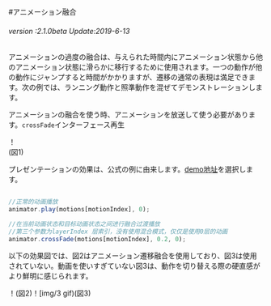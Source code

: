 #アニメーション融合

###### *version :2.1.0beta   Update:2019-6-13*

アニメーションの過度の融合は、与えられた時間内にアニメーション状態から他のアニメーション状態に滑らかに移行するために使用されます。一つの動作が他の動作にジャンプすると時間がかかりますが、遷移の通常の表現は満足できます。次の例では、ランニング動作と照準動作を混ぜてデモンストレーションします。

アニメーションの融合を使う時、アニメーションを放送して使う必要があります。`crossFade`インターフェース再生

！[](img/1.png)<br/>(図1)

プレゼンテーションの効果は、公式の例に由来します。[demo地址](https://layaair.ldc.layabox.com/demo2/?language=ch&category=3d&group=Animation3D&name=AnimationLayerBlend)を選択します。


```typescript

//正常的动画播放
animator.play(motions[motionIndex], 0);

//在当前动画状态和目标动画状态之间进行融合过渡播放
//第三个参数为layerIndex 层索引，没有使用混合模式，仅仅是使用0层的动画
animator.crossFade(motions[motionIndex], 0.2, 0);
```


以下の効果図では、図2はアニメーション遷移融合を使用しており、図3は使用されていない。動画を使いすぎていない図3は、動作を切り替える際の硬直感がより鮮明に感じられます。

！[](img/2.gif)(図2)！[img/3 gif)(図3)

